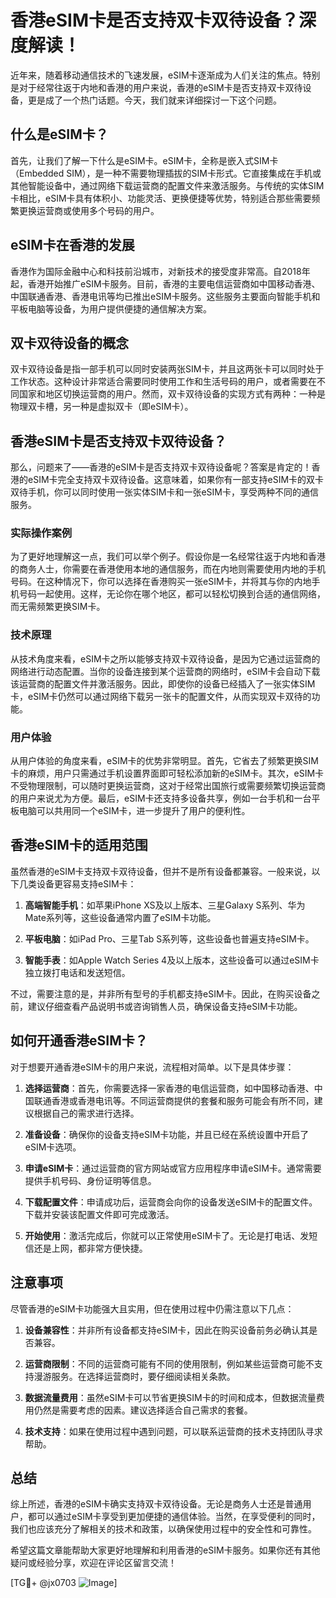 # 香港eSIM卡是否支持双卡双待设备？深度解读！

近年来，随着移动通信技术的飞速发展，eSIM卡逐渐成为人们关注的焦点。特别是对于经常往返于内地和香港的用户来说，香港的eSIM卡是否支持双卡双待设备，更是成了一个热门话题。今天，我们就来详细探讨一下这个问题。

## 什么是eSIM卡？

首先，让我们了解一下什么是eSIM卡。eSIM卡，全称是嵌入式SIM卡（Embedded SIM），是一种不需要物理插拔的SIM卡形式。它直接集成在手机或其他智能设备中，通过网络下载运营商的配置文件来激活服务。与传统的实体SIM卡相比，eSIM卡具有体积小、功能灵活、更换便捷等优势，特别适合那些需要频繁更换运营商或使用多个号码的用户。

## eSIM卡在香港的发展

香港作为国际金融中心和科技前沿城市，对新技术的接受度非常高。自2018年起，香港开始推广eSIM卡服务。目前，香港的主要电信运营商如中国移动香港、中国联通香港、香港电讯等均已推出eSIM卡服务。这些服务主要面向智能手机和平板电脑等设备，为用户提供便捷的通信解决方案。

## 双卡双待设备的概念

双卡双待设备是指一部手机可以同时安装两张SIM卡，并且这两张卡可以同时处于工作状态。这种设计非常适合需要同时使用工作和生活号码的用户，或者需要在不同国家和地区切换运营商的用户。然而，双卡双待设备的实现方式有两种：一种是物理双卡槽，另一种是虚拟双卡（即eSIM卡）。

## 香港eSIM卡是否支持双卡双待设备？

那么，问题来了——香港的eSIM卡是否支持双卡双待设备呢？答案是肯定的！香港的eSIM卡完全支持双卡双待设备。这意味着，如果你有一部支持eSIM卡的双卡双待手机，你可以同时使用一张实体SIM卡和一张eSIM卡，享受两种不同的通信服务。

### 实际操作案例

为了更好地理解这一点，我们可以举个例子。假设你是一名经常往返于内地和香港的商务人士，你需要在香港使用本地的通信服务，而在内地则需要使用内地的手机号码。在这种情况下，你可以选择在香港购买一张eSIM卡，并将其与你的内地手机号码一起使用。这样，无论你在哪个地区，都可以轻松切换到合适的通信网络，而无需频繁更换SIM卡。

### 技术原理

从技术角度来看，eSIM卡之所以能够支持双卡双待设备，是因为它通过运营商的网络进行动态配置。当你的设备连接到某个运营商的网络时，eSIM卡会自动下载该运营商的配置文件并激活服务。因此，即使你的设备已经插入了一张实体SIM卡，eSIM卡仍然可以通过网络下载另一张卡的配置文件，从而实现双卡双待的功能。

### 用户体验

从用户体验的角度来看，eSIM卡的优势非常明显。首先，它省去了频繁更换SIM卡的麻烦，用户只需通过手机设置界面即可轻松添加新的eSIM卡。其次，eSIM卡不受物理限制，可以随时更换运营商，这对于经常出国旅行或需要频繁切换运营商的用户来说尤为方便。最后，eSIM卡还支持多设备共享，例如一台手机和一台平板电脑可以共用同一个eSIM卡，进一步提升了用户的便利性。

## 香港eSIM卡的适用范围

虽然香港的eSIM卡支持双卡双待设备，但并不是所有设备都兼容。一般来说，以下几类设备更容易支持eSIM卡：

1. **高端智能手机**：如苹果iPhone XS及以上版本、三星Galaxy S系列、华为Mate系列等，这些设备通常内置了eSIM卡功能。
   
2. **平板电脑**：如iPad Pro、三星Tab S系列等，这些设备也普遍支持eSIM卡。

3. **智能手表**：如Apple Watch Series 4及以上版本，这些设备可以通过eSIM卡独立拨打电话和发送短信。

不过，需要注意的是，并非所有型号的手机都支持eSIM卡。因此，在购买设备之前，建议仔细查看产品说明书或咨询销售人员，确保设备支持eSIM卡功能。

## 如何开通香港eSIM卡？

对于想要开通香港eSIM卡的用户来说，流程相对简单。以下是具体步骤：

1. **选择运营商**：首先，你需要选择一家香港的电信运营商，如中国移动香港、中国联通香港或香港电讯等。不同运营商提供的套餐和服务可能会有所不同，建议根据自己的需求进行选择。

2. **准备设备**：确保你的设备支持eSIM卡功能，并且已经在系统设置中开启了eSIM卡选项。

3. **申请eSIM卡**：通过运营商的官方网站或官方应用程序申请eSIM卡。通常需要提供手机号码、身份证明等信息。

4. **下载配置文件**：申请成功后，运营商会向你的设备发送eSIM卡的配置文件。下载并安装该配置文件即可完成激活。

5. **开始使用**：激活完成后，你就可以正常使用eSIM卡了。无论是打电话、发短信还是上网，都非常方便快捷。

## 注意事项

尽管香港的eSIM卡功能强大且实用，但在使用过程中仍需注意以下几点：

1. **设备兼容性**：并非所有设备都支持eSIM卡，因此在购买设备前务必确认其是否兼容。

2. **运营商限制**：不同的运营商可能有不同的使用限制，例如某些运营商可能不支持漫游服务。在选择运营商时，要仔细阅读相关条款。

3. **数据流量费用**：虽然eSIM卡可以节省更换SIM卡的时间和成本，但数据流量费用仍然是需要考虑的因素。建议选择适合自己需求的套餐。

4. **技术支持**：如果在使用过程中遇到问题，可以联系运营商的技术支持团队寻求帮助。

## 总结

综上所述，香港的eSIM卡确实支持双卡双待设备。无论是商务人士还是普通用户，都可以通过eSIM卡享受到更加便捷的通信体验。当然，在享受便利的同时，我们也应该充分了解相关的技术和政策，以确保使用过程中的安全性和可靠性。

希望这篇文章能帮助大家更好地理解和利用香港的eSIM卡服务。如果你还有其他疑问或经验分享，欢迎在评论区留言交流！

[TG💪+ @jx0703 ![Image](https://github.com/user-attachments/assets/dbca1d08-cadb-493c-b0ec-ad6f7a83f270)]